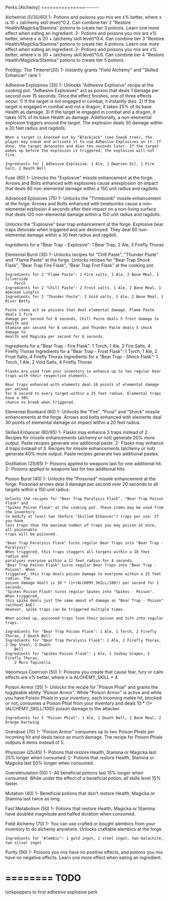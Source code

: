 Perks [Alchemy]
===============-------

Alchemist (0/30/60)
1- Potions and poisons you mix are x% better, where x is 10 + (alchemy skill level)*0.2. Can combine tier 2 "Restore Health/Magicka/Stamina" potions to create tier 3 potions. Learn one more effect when eating an ingredient.
2- Potions and poisons you mix are x% better, where x is 20 + (alchemy skill level)*0.4. Can combine tier 3 "Restore Health/Magicka/Stamina" potions to create tier 4 potions. Learn one more effect when eating an ingredient.
2- Potions and poisons you mix are x% better, where x is 30 + (alchemy skill level)*0.6. Can combine tier 4 "Restore Health/Magicka/Stamina" potions to create tier 5 potions.

Prodigy: The Tinkerer(20)
1- Instantly grants "Field Alchemy" and "Skilled Enhancer" rank 1

Adhesive Explosives (35)
1- Unlocks "Adhesive Explosive" recipe at the cooking pot. "Adhesive Explosives" act as
	poison that deals 1 damage per second over 15 seconds. Once the effect finishes, one
	of three effects occur:
	1) If the target is not engaged in combat, it instantly dies.
	2) If the target is engaged in combat and not a dragon, it takes 25% of its base 
	Health as damage.
	3) If the target ie engaged in combat and a dragon, it takes 10% of its base Health
	as damage.
	Additionally, a non-elemental explosion triggers around the target. The explosion 
	deals 30 damage within a 20 feet radius and ragdolls.
	
	When a target is knocked out by "Blackjack" (see Sneak tree), the player may sneak and activate it to use Adhesive Explosives on it. If done, the target detonates and dies ten seconds later. If the target wakes up before the explosion is triggered, the explosion will not fire.
	
	Ingredients for 1 Adhesive Explosive: 1 Ale, 1 Dwarven Oil, 1 Fire Salt, 2 Death Bell

Fuse (60)
1- Unlocks the "Explosive" missile enhancement at the forge. Arrows and Bolts enhanced
	with explosives cause anexplosion on impact that deals 60 non-elemental damage 
	within a 150 unit radius and ragdolls.

Advanced Eplosives (75)
1- Unlocks the "Timebomb" missile enhancement at the forge. Arrows and Bolts enhanced
	with timebombs cause a non-elemental explosion 4 seconds after their impact on a
	non-living surface that deals 120 non-elemental damage within a 150 unit radius and 
	ragdolls.
	
   Unlocks the "Explosive" bear trap enhancement at the forge. Explosive bear traps 
   detonate when triggered and are destroyed. They deal 60 non-elemental damage within 
   a 30 feet radius and ragdoll.
   
   Ingredients for a "Bear Trap - Explosive": 1 Bear Trap, 2 Ale, 3 Firefly Thorax

Elemental Burst (35)
1- Unlocks recipes for "Chill Paste", "Thunder Paste" and "Flame Paste" at the forge. Unlocks recipes for "Bear Trap Shock Flask", "Bear Trap Fire Flask", "Bear Trap Frot Flask" at the cooking pot. 

	Ingredients for 2 "Flame Paste": 2 Fire salts, 1 Ale, 2 Bone Meal, 1 Silverside
		Perch
	Ingredients for 2 "Chill Paste": 2 Frost salts, 1 Ale, 2 Bone Meal, 1 Abecean Longfin
	Ingredients for 2 "Thunder Paste": 2 Void salts, 1 Ale, 2 Bone Meal, 1 River Betty
	
	Paste items act as poisons that deal elemental damage. Flame Paste deals 5 fire
	damage per second for 6 seconds, Chill Paste deals 5 frost damage to Health and
	Stamina per second for 6 seconds, and Thunder Paste deals 5 shock damage to
	Health and Magicka per second for 6 seconds.
   
   Ingredients for a "Bear Trap - Fire Flask": 1 Torch, 1 Ale, 2 Fire Salts, 
	4 Firefly Thorax
   Ingredients for a "Bear Trap - Frost Flask": 1 Torch, 1 Ale, 2 Frost Salts, 
	4 Firefly Thorax
   Ingredients for a "Bear Trap - Shock Flask": 1 Torch, 1 Ale, 2 Void Salts, 
	4 Firefly Thorax

	Flasks are used from your inventory to enhance up to two regular bear traps with their respective elements.
	
	Bear traps enhanced with elements deal 10 points of elemental damage per second 
	for 6 second to every target within a 25 feet radius. Elemental traps have a 30% 
	chance to break when triggered.
	
		
Elemental Bombard (60)
1- Unlocks the "Fire", "Frost" and "Shock" missile enhancements at the forge. Arrows and
	bolts enhanced with elements deal 30 points of elemental damage on impact within
	a 20 feet radius.

Skilled Enhancer (80/95)
1- Flasks may enhance 3 traps instead of 2. Recipes for missile enhancements
	(alchemy or not) generate 20% more output. Paste recipes generate one additional
	paste.
2- Flasks may enhance 4 traps instead of 3. Recipes for missile enhancements
	(alchemy or not) generate 40% more output. Paste recipes generate two additional
	pastes.

Distillation (25/65)
1- Poisons applied to weapons last for one additional hit.
2- Poisons applied to weapons last for two additional hits.

Poison Burst (40)
1- Unlocks the "Poisoned" missile enhancement at the forge. Poisoned arrows deal 3 damage
	per second over 20 seconds to all targets within a 150 unit radius.
	
	Unlocks the recipes for "Bear Trap Paralysis Flask", "Bear Trap Poison Flask" and
	"Spikes Poison Flask" at the cooking pot. These items may be used from the inventory
	to modify at least two (before "Skilled Enhancer") traps per use. If you have
	less traps than the maximum number of traps you may poison at once, all poisonable
	traps will be poisoned.
	
	"Bear Trap Paralysis Flask" turns regular Bear Traps into "Bear Trap - Paralysis".
	When triggered, this traps staggers all targets within a 18 feet radius and 
	paralyses everyone within a 12 feet radius for 4 seconds.
	"Bear Trap Poison Flask" turns regular Bear Traps into "Bear Trap - Poison". When 
	triggered, this trap deals poison damage to everyone within a 25 feet radius. The
	poison damage dealt is 10 * (1+(ALCHEMY_SKILL/100)) per second for 1 seconds.
	"Spikes Poison Flask" turns regular Spikes into "Spikes - Poison". When triggered,
	this spike deals just the same amout of damage as "Bear Trap - Poison" (without AoE). 
	However, spike traps can be triggered multiple times.
	
	When picked up, poisoned traps lose their poison and turn into regular traps.

	Ingredients for "Bear Trap Poison Flask": 1 Ale, 1 Torch, 2 Firefly Thorax, 2 Death Bell
	Ingredients for "Bear Trap Paralysis Flask": 1 Ale, 2 Firefly Thorax, 2 Imp Stool, 2 Death
		Bell
	Ingredients for "Spikes Poison Flask": 1 Ale, 1 Jazbay Grapes, 2 Firefly Thorax, 
		2 Mora Tapinella
	
Venomous Coercion (50)
1- Poisons you create that cause fear, fury or calm effects are x% better, where x is
	ALCHEMY_SKILL * 4.

Poison Armor (35)
1- Unlocks the recipe for "Poison Phial" and grants the toggleable ability "Poison Armor".
	While "Poison Armor" is active and while you have Poison Phials in your inventory,
	each incoming melee hit, blocked or not, consumes a Poison Phial from your inventory
	and deals 10 * (1+(ALCHEMY_SKILL/100)) poison damage to the attacker.
	
	Ingredients for 5 "Poison Phial": 1 Ale, 1 Death Bell, 2 Bone Meal, 2 Orange Dartwing

Overdose (70)
1- "Poison Armor" consumes up to two Poison Phials per incoming hit and deals twice as
	much damage. The recipe for Poison Phials outputs 8 items instead of 5.

Physician (25/45)
1- Potions that restore Health, Stamina or Magicka last 25% longer when consumed.
2- Potions that restore Health, Stamina or Magicka last 50% longer when consumed.

Overstimulation (50)
1- All beneficial potions last 15% longer when consumed. While under the effect of a 
	beneficial potion, all skills level 15% faster.

Mutation (40)
1- Beneficial potions that don't restore Health, Magicka or Stamina last twice as long.
	
Fast Metabolism (50)
1- Potions that restore Health, Magicka or Stamina have doubled magnitude and halfed 
	duration when consumed.

Field Alchemy (70)
1- You can use crafted or bought alembics from your inventory to do alchemy anywhere.
	Unlocks craftable alembics at the forge.

	Ingredients for "Alembic": 1 gold ingot, 1 steel ingot, two malachite, two silver ingot
	
Purity (90)
1- Poisons you mix have no positive effects, and potions you mix have no negative effects. Learn one more effect when eating an ingredient.


========
TODO
========

lockpoppers to first adhesive explosive perk